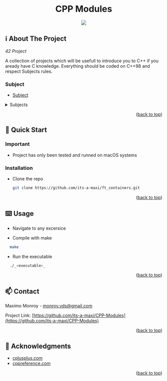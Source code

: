 <div id="top"></div>
<!--
*** Amazing README template from othneildrew
*** https://github.com/othneildrew/Best-README-Template
-->


<!-- PROJECT LOGO -->
<br />
<div align="center">
  <h1>CPP Modules</h1>
  <img src="https://upload.wikimedia.org/wikipedia/commons/thumb/1/18/ISO_C%2B%2B_Logo.svg/306px-ISO_C%2B%2B_Logo.svg.png" />
</div>

<!-- ABOUT THE PROJECT -->
## ℹ️ About The Project

_42 Project_

A collection of projects which will be usefull to introduce you to C++ if you aready have C knowledge.
Everything should be coded on C++98 and respect Subjects rules.

### Subject

* [Subject](subject.pdf)

<details>
  <summary>Subjects</summary>
  * [CPP 00](https://cdn.intra.42.fr/pdf/pdf/26479/en.subject.pdf)
  * [CPP 01](https://cdn.intra.42.fr/pdf/pdf/26481/en.subject.pdf)
  * [CPP 02](https://cdn.intra.42.fr/pdf/pdf/26482/en.subject.pdf)
  * [CPP 03](https://cdn.intra.42.fr/pdf/pdf/26484/en.subject.pdf)
  * [CPP 04](https://cdn.intra.42.fr/pdf/pdf/24746/en.subject.pdf)
  * [CPP 05](https://cdn.intra.42.fr/pdf/pdf/27715/en.subject.pdf)
  * [CPP 06](https://cdn.intra.42.fr/pdf/pdf/26488/en.subject.pdf)
  * [CPP 07](https://cdn.intra.42.fr/pdf/pdf/26491/en.subject.pdf)
  * [CPP 08](https://cdn.intra.42.fr/pdf/pdf/26493/en.subject.pdf)
</details>
<p align="right">(<a href="#top">back to top</a>)</p>



<!-- GETTING STARTED -->
## 🏃 Quick Start

### Important

* Project has only been tested and runned on macOS systems

### Installation

* Clone the repo
  ```sh
  git clone https://github.com/its-a-maxi/ft_containers.git
  ```
  
<p align="right">(<a href="#top">back to top</a>)</p>


<!-- USAGE EXAMPLES -->
## ⌨️ Usage

* Navigate to any excersice

* Compile with make
```sh
  make 
```

* Run the executable
```sh
  ./_<executable>_
```


<p align="right">(<a href="#top">back to top</a>)</p>


<!-- CONTACT -->
## 📫 Contact

Maximo Monroy - monroy.vds@gmail.com

Project Link: [https://github.com/its-a-maxi/CPP-Modules](https://github.com/its-a-maxi/CPP-Modules)

<p align="right">(<a href="#top">back to top</a>)</p>



<!-- ACKNOWLEDGMENTS -->
## 🥇 Acknowledgments

* [cplusplus.com](https://www.cplusplus.com)
* [cppreference.com](https://en.cppreference.com)

<p align="right">(<a href="#top">back to top</a>)</p>
